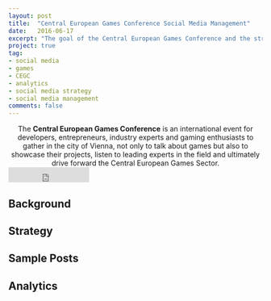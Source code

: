 ```yaml
---
layout: post
title:  "Central European Games Conference Social Media Management"
date:   2016-06-17
excerpt: "The goal of the Central European Games Conference and the strategy behind the social media accounts, including example posts and analytics."
project: true
tag:
- social media
- games
- CEGC
- analytics
- social media strategy
- social media management
comments: false
---
```

    
<center>The <b>Central European Games Conference</b> is an international event for developers, entrepreneurs, industry experts and gaming enthusiasts to gather in the city of Vienna, not only to talk about games but also to showcase their projects, listen to leading experts in the field and ultimately drive forward the Central European Games Sector.</center>

<iframe src="https://ghbtns.com/github-btn.html?user=TaylanTatli&repo=Moon&type=star&count=true&size=large" frameborder="0" scrolling="0" width="160px" height="30px"></iframe>    
      
## Background


## Strategy

## Sample Posts

## Analytics
